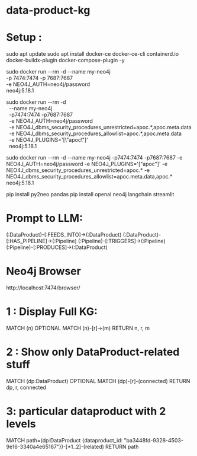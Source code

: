 # data-product-kg

# Setup :

sudo apt update
sudo apt install docker-ce docker-ce-cli containerd.io docker-buildx-plugin docker-compose-plugin -y

sudo docker run --rm -d --name my-neo4j  
-p 7474:7474 -p 7687:7687  
-e NEO4J\_AUTH=neo4j/password  
neo4j:5.18.1


sudo docker run --rm -d \
  --name my-neo4j \
  -p7474:7474 -p7687:7687 \
  -e NEO4J\_AUTH=neo4j/password \
  -e NEO4J\_dbms\_security\_procedures\_unrestricted=apoc.\*,apoc.meta.data \
  -e NEO4J\_dbms\_security\_procedures\_allowlist=apoc.\*,apoc.meta.data \
  -e NEO4J\_PLUGINS='\[\\"apoc\\"]' \
  neo4j:5.18.1

 sudo docker run --rm -d   --name my-neo4j   -p7474:7474 -p7687:7687   -e NEO4J_AUTH=neo4j/password   -e NEO4J_PLUGINS='["apoc"]'   -e NEO4J_dbms_security_procedures_unrestricted=apoc.*   -e NEO4J_dbms_security_procedures_allowlist=apoc.meta.data,apoc.*   neo4j:5.18.1


pip install py2neo pandas
pip install openai neo4j langchain streamlit

# Prompt to LLM:
(:DataProduct)-\[:FEEDS\_INTO]->(:DataProduct)
(:DataProduct)-\[:HAS\_PIPELINE]->(:Pipeline)
(:Pipeline)-\[:TRIGGERS]->(:Pipeline)
(:Pipeline)-\[:PRODUCES]->(:DataProduct)

# Neo4j Browser
http://localhost:7474/browser/

# 1 : Display Full KG:
MATCH (n)
OPTIONAL MATCH (n)-\[r]->(m)
RETURN n, r, m

# 2 : Show only DataProduct-related stuff  
MATCH (dp:DataProduct)
OPTIONAL MATCH (dp)-\[r]-(connected)
RETURN dp, r, connected

# 3: particular dataproduct with 2 levels
MATCH path=(dp:DataProduct {dataproduct\_id: "ba3448fd-9328-4503-9e16-3340a4e65167"})-\[\*1..2]-(related)
RETURN path

